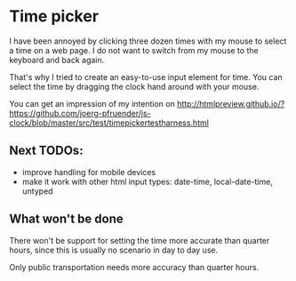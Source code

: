 Time picker
===========

I have been annoyed by clicking three dozen times with my mouse to select a time on a web page.
I do not want to switch from my mouse to the keyboard and back again.

That's why I tried to create an easy-to-use input element for time.
You can select the time by dragging the clock hand around with your mouse.


You can get an impression of my intention on http://htmlpreview.github.io/?https://github.com/joerg-pfruender/js-clock/blob/master/src/test/timepickertestharness.html

Next TODOs:
-----------

* improve handling for mobile devices
* make it work with other html input types: date-time, local-date-time, untyped

What won't be done
------------------

There won't be support for setting the time more accurate than quarter hours, since this is usually no scenario in day to day use.

Only public transportation needs more accuracy than quarter hours.